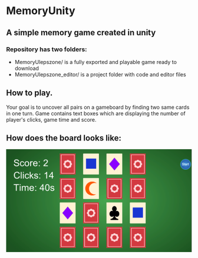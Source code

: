 # MemoryUnity  
## A simple memory game created in unity
### Repository has two folders:  
* MemoryUlepszone/ is a fully exported and playable game ready to download  
* MemoryUlepszone_editor/ is a project folder with code and editor files  
## How to play.
Your goal is to uncover all pairs on a gameboard by finding two same cards in one turn. Game contains text boxes which are displaying the number of player's clicks, game time and score.  
## How does the board looks like: 
![Screenshot](/img/game.png)
